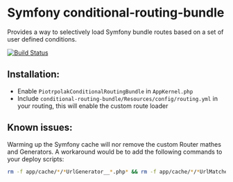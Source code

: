 # Symfony conditional-routing-bundle

Provides a way to selectively load Symfony bundle routes based on a set of user defined conditions.

[![Build Status](https://travis-ci.org/piotrpolak/conditional-routing-bundle.svg)](https://travis-ci.org/piotrpolak/conditional-routing-bundle)

## Installation:

* Enable `PiotrpolakConditionalRoutingBundle` in `AppKernel.php`
* Include `conditional-routing-bundle/Resources/config/routing.yml` in your routing, this will enable the custom route loader

## Known issues:

Warming up the Symfony cache will nor remove the custom Router mathes and Generators.
A workaround would be to add the following commands to your deploy scripts:

```bash
rm -f app/cache/*/*UrlGenerator__*.php* && rm -f app/cache/*/*UrlMatcher__*.php*
```